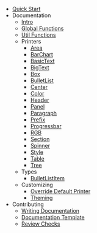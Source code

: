 - [Quick Start](quick-start.md)
- Documentation
  - [Intro](docs/intro.md)
  - [Global Functions](docs/functions.md)
  - [Util Functions](docs/putils.md)
  - Printers
    - [Area](docs/printer/area.md)
    - [BarChart](docs/printer/barchart.md)
    - [BasicText](docs/printer/basictext.md)
    - [BigText](docs/printer/bigtext.md)
    - [Box](docs/printer/box.md)
    - [BulletList](docs/printer/bulletlist.md)
    - [Center](docs/printer/center.md)
    - [Color](docs/printer/color.md)
    - [Header](docs/printer/header.md)
    - [Panel](docs/printer/panel.md)
    - [Paragraph](docs/printer/paragraph.md)
    - [Prefix](docs/printer/prefix.md)
    - [Progressbar](docs/printer/progressbar.md)
    - [RGB](docs/printer/rgb.md)
    - [Section](docs/printer/section.md)
    - [Spinner](docs/printer/spinner.md)
    - [Style](docs/printer/style.md)
    - [Table](docs/printer/table.md)
    - [Tree](docs/printer/tree.md)
  - Types
    - [BulletListItem](docs/types/bulletlistitem.md)
  - Customizing
    - [Override Default Printer](docs/customizing/override-default-printer.md)
    - [Theming](docs/customizing/theming.md)
- Contributing
  - [Writing Documentation](contributing/writing-documentation.md)
  - [Documentation Template](contributing/writing-documentation-template.md)
  - [Review Checks](contributing/review-checks.md)
